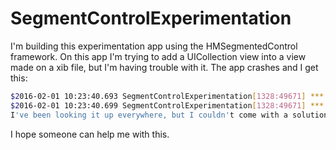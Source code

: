 # SegmentControlExperimentation

I'm building this experimentation app using the HMSegmentedControl framework. On this app I'm trying to add a UICollection view into a view made on a xib file, but I'm having trouble with it. The app crashes and I get this:
```sh
$2016-02-01 10:23:40.693 SegmentControlExperimentation[1328:49671] *** Assertion failure in -[UICollectionView _dequeueReusableViewOfKind:withIdentifier:forIndexPath:viewCategory:], /BuildRoot/Library/Caches/com.apple.xbs/Sources/UIKit_Sim/UIKit-3512.30.14/UICollectionView.m:3690
$2016-02-01 10:23:40.699 SegmentControlExperimentation[1328:49671] *** Terminating app due to uncaught exception 'NSInternalInconsistencyException', reason: 'could not dequeue a view of kind: UICollectionElementKindCell with identifier MyCell - must register a nib or a class for the identifier or connect a prototype cell in a storyboard'
I've been looking it up everywhere, but I couldn't come with a solution. So I made a github repo and I cloned my code on this link: https://github.com/nascimentorafael/SegmentControlExperimentation It is a really small and simple code. If one runs it, will get this crash. So have a look on the ViewController class and the view.xib.
```

I hope someone can help me with this.

